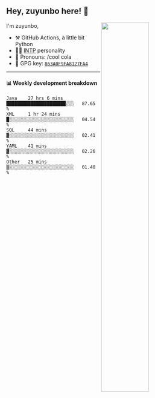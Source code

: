

## Hey, zuyunbo here! :wave: 
[<img align="right" width="50%" src="https://github-readme-stats.vercel.app/api?username=zuyunbo&theme=dark&show_icons=true">](https://metrics.lecoq.io/ouuan?template=classic)

I'm zuyunbo,

-   :hammer_and_pick: GitHub Actions, a little bit Python
-   :man_scientist: [INTP](https://www.16personalities.com/profiles/3302586f07ca3) personality
-   :man: Pronouns: /cool cola
-   :key: GPG key: [`863A0F9FA8127FA4`](https://github.com/zuyunbo.gpg)

---

#### :bar_chart: Weekly development breakdown
<!--START_SECTION:waka-->
```text
Java    27 hrs 6 mins   ██████████████████████░░░   87.65 % 
XML     1 hr 24 mins    █░░░░░░░░░░░░░░░░░░░░░░░░   04.54 % 
SQL     44 mins         ▓░░░░░░░░░░░░░░░░░░░░░░░░   02.41 % 
YAML    41 mins         ▓░░░░░░░░░░░░░░░░░░░░░░░░   02.26 % 
Other   25 mins         ▒░░░░░░░░░░░░░░░░░░░░░░░░   01.40 % 
```
<!--END_SECTION:waka-->

